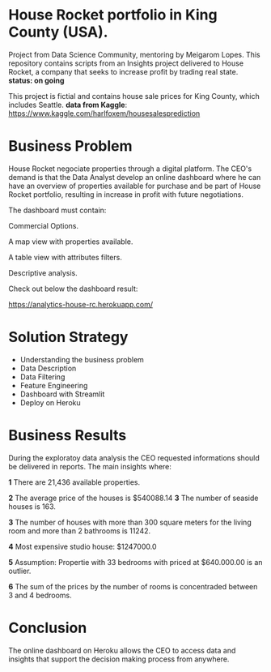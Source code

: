 # House Rocket portfolio in King County (USA).

Project from Data Science Community, mentoring by Meigarom Lopes. This repository contains scripts from an Insights project delivered to House Rocket, a company that seeks to increase profit by trading real state. **status: on going**

This project is fictial  and contains house sale prices for King County, which includes Seattle. 
**data from Kaggle**: https://www.kaggle.com/harlfoxem/housesalesprediction

# Business Problem
House Rocket negociate properties through a digital platform. The CEO's demand is that the Data Analyst develop an online dashboard where he can have an overview of properties available for purchase and be part of House Rocket portfolio, resulting in increase in profit with future negotiations.

The dashboard must contain:

Commercial Options.

A map view with properties available.

A table view with attributes filters.

Descriptive analysis.

Check out below the dashboard result:

https://analytics-house-rc.herokuapp.com/

# Solution Strategy

- Understanding the business problem
- Data Description 
- Data Filtering
- Feature Engineering
- Dashboard with Streamlit
- Deploy on Heroku

# Business Results

During the exploratoy data analysis the CEO requested informations should be delivered in reports. The main insights where:

**1** There are 21,436 available properties.

**2** The average price of the houses is $540088.14
**3** The number of seaside houses is 163.

**3** The number of houses with more than 300 square meters for the living room and more than 2 bathrooms is 11242.

**4** Most expensive studio house: $1247000.0

**5** Assumption: Propertie with 33 bedrooms  with priced at $640.000.00 is an outlier.

**6** The sum of the prices by the number of rooms is concentraded between 3 and 4 bedrooms.

# Conclusion
The online dashboard on Heroku allows the CEO to access data and insights that support the decision making process from anywhere. 



